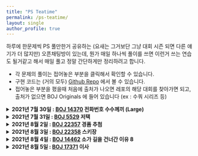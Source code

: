 ```yaml
---
title: "PS Teatime"
permalink: /ps-teatime/
layout: single
author_profile: true
---
```


하루에 한문제씩 PS 풀만한거 공유하는 (요새는 그거보단 그냥 대회 시즌 되면 다른 얘기가 더 많지만) 오픈채팅방이 있는데, 뭔가 매일 하나씩 풀이를 쓰면 이런거 쓰는 연습도 될거같고 해서 매일 풀고 정말 간단하게만 정리하려고 합니다. 

- 각 문제의 풀이는 접어놓은 부분을 클릭해서 확인할 수 있습니다. 
- 구현 코드는 (거의 모두) [Github Repo](https://github.com/gratus907/Gratus_PS) 에서 볼 수 있습니다. 
- 접어놓은 부분을 폈을때 처음에 출처가 나오면 레포의 해당 대회를 찾아가면 되고, 출처가 없으면 BOJ Originals 에 들어 있습니다 (ex : 수쿼 시리즈 등)

<details> <summary markdown = span> <b>2021년 7월 30일 : <a href = "http://boj.kr/14370">BOJ 14370</a> 전화번호 수수께끼 (Large)</b> </summary>
- Google Codejam 2016 Round 1B : A번 Getting the Digits
- 난이도 Gold III 
- 행렬 `A[i][j]` 를 i번째 알파벳이 숫자 j에서 몇번 나타나는지를 셌다고 생각합니다.
- 벡터 `x[j]`를 j번째 숫자(ZERO-NINE까지) 가 몇번 나타나는지를 셌다고 생각합니다.
- 벡터 `b[i]`를 결과물 (마구 섞은 문자열) 에서 i번째 알파벳이 몇번 나타나는지를 셌다고 생각합니다.
- 이제, 우리는 $x$외의 $A, b$는 알고 있으며, $Ax = b$를 자연수 위에서 풀면 됩니다.
- 다만, 26 * 10 행렬 $A$, 10개짜리 벡터 $x$로 26개짜리 벡터 $b$를 만들어야 합니다.
- 그냥 Gaussian Elimination을 잘 짜도 되긴 하는데...
- 약간의 선형대수를 공부했다면, $Ax = b$의 해는 $A^T A x = A^T b$ 의 해이므로 이를 대신 푸는 방법 (Least Square method 라고도 합니다) 이 Overdetermined system을 푸는 데도 사용 가능함을 알 수 있습니다.
- 이는 정사각행렬의 가우스 소거법만으로 해결 가능하므로, 구현하면 됩니다. 해가 있음을 알고 있으므로 0으로 나누는 예외도 처리하지 않아도 됩니다.
- 여담 : 가우스 소거법의 난이도가 골드 3인가? 해서 정해를 찾아봤습니다. 정해에서는, ZERO에는 Z가 유일하고, SIX에는 X가 유일하고... 해서 유일한 알파벳을 가진 것들을 먼저 파악하고, 이들을 이용하여 순서를 잘 짜맞추면 쉽게 계산할 수 있음을 이용하는 Ad-Hoc 풀이가 정해인듯 합니다. 
</details>

<details> <summary markdown = span> <b>2021년 7월 31일 : <a href = "http://boj.kr/5529">BOJ 5529</a> 저택</b> </summary>
- JOI 2013 Problem 3 現代的な屋敷 (Modern Mansion)
- 난이도 Platinum V
- 비교적 흔히 보이는 정점 복사해서 다익스트라 돌리는 문제입니다.
- 각 칸은 본래 세로로 움직일 수 있는 정점(원래의 집)으로 생각할 수 있는데, 여기에 가로로 움직일 수 있는 정점(거울세계의 집? ㅋㅋㅋㅋ) 을 하나씩 복사합니다. 
- 칸수가 $MN$개이므로, 우리는 스위치 위치들만 정점으로 만들어야 합니다. 스위치가 없는 칸은 어차피 도움이 안 됩니다. 예외적으로 첫칸과 끝칸은 중요하므로 스위치가 있다고 생각합니다. 
- 같은 열(행) 에 위치한 칸(거울세계의 칸) 은 서로 이동 가능합니다. 다만 이러면 간선이 너무 많아질 수 있으므로, 서로 가까운 칸들만 이어주는 방법을 씁니다. 이 방법은 [이 문제](https://www.acmicpc.net/problem/2887) 에서 대표적으로 쓰입니다.
- 스위치가 있으면 스위치를 눌러 원래의 집과 거울세계를 오갈수 있되, 비용 1을 지불하면 됩니다.
- 시작점 (1, 1) 이나 끝점 (M, N) 에 스위치가 있는 경우를 특히 주의해야 합니다. 특히, 앞서 스위치가 없더라도 (1, 1) 은 스위치가 있다고 간주했는데, 이 가상의 스위치를 누르고 가로방향으로 달려갈 수 없으므로 예외처리해야 합니다.
- 끝점의 경우, 원래 집의 끝점 뿐 아니라 거울세계의 끝점에 도착할 수도 있음을 주의해야 합니다.
</details>

<details> <summary markdown = span> <b>2021년 8월 2일 : <a href = "http://boj.kr/22357">BOJ 22357</a> 경품 추첨</b> </summary>
- UCPC 2021 예선 G번 
- 난이도 Platinum V
- $a_x + b_y = a_z + b_w$ 이기 위해서는 $a_x - a_z = b_w - b_y$ 이면 됩니다.
- 따라서, $n$개짜리 수열 $k$개를 만들되, 각 수열에서 두 수를 뽑아서 얻는 차 $\binom{n}{2}$ 개를 모두 만들어 볼 때 서로 겹쳐서는 안 됩니다.
- $2000 < p_i \leq 2500$ 을 만족하는 $k$ ($k \leq 30$)개의 소수 $p_1, \dots p_k$ 를 뽑습니다.
- $i$번째 수열을 $p_i, 2p_i, 3p_i, \dots 2000p_i$ 로 잡습니다.
- 이제, $i$번째 수열에서, 두 수의 차는 항상 $p_i$의 배수입니다. 특히 $kp_i$, $k \leq 2000$ 입니다. 
- $up_i = vp_j$ 이고, $u, v \leq 2000$ 이기 위해서는, $u$ 가 $p_j$의 배수이고 $v$가 $p_i$의 배수여야 하는데 $p$ 들은 2000을 넘으므로 이는 불가능합니다. 
</details>

<details> <summary markdown = span> <b>2021년 8월 3일 : <a href = "http://boj.kr/22358">BOJ 22358</a> 스키장</b> </summary>
- UCPC 2021 예선 H번 
- 난이도 Gold II 
- $(n, k)$, 즉 $n$번 정점에 오기까지 $k$번의 리프트를 사용한 상태 - 를 하나의 정점으로 취급합니다. 
- 이제, $((a, k), (b, k))$ 스키코스와 $((b, k), (a, k+1))$ 리프트가 됩니다.
- $(s, 0)$ 에서 $(t, k)$ 까지 가면서, `dp[(i, j)]` 를 $(i, j)$ 까지 오면서 타는 최대 스키 코스 길이로 정의하고 갱신합니다.
- 이렇게 만들어진 그래프는 DAG이므로, 정점 개수와 간선 개수에 선형으로 갱신 가능합니다.
- 정점과 간선은 $NK, MK$ 개이므로 $O((N + M)K)$ 시간에 풀립니다.
- 사실 실제로 그래프를 복사해서 만들 필요는 없고 dp만 잘 갱신해도 되지만, 전 귀찮아서 그냥 만들었습니다. 1초가 생각보다 빠듯해서 놀랐는데, 벡터 120만개를 만드는 시간이 꽤 긴듯 합니다.
</details>

<details> <summary markdown = span> <b>2021년 8월 4일 : <a href = "http://boj.kr/14462">BOJ 14462</a> 소가 길을 건너간 이유 8</b> </summary>
- USACO 2017 Feb Gold Division 2번, Why Did the Cow Cross the Road II (Gold)
- 난이도 Gold III
- Simple DP. `dp[i][j]` 를 왼쪽에서 $i$번까지, 오른쪽에서 $j$번까지만 사용해서 얻는 최대값으로 정의합니다.
- `dp[i][j]` 는 `dp[i-1][j]`, `dp[i][j-1]` 에서 그대로 내려오거나, `dp[i-1][j-1]` 에서 하나를 설치하면서 내려오거나 셋중 하나입니다.
</details>

<details> <summary markdown = span> <b>2021년 8월 5일 : <a href = "http://boj.kr/17371">BOJ 17371</a> 이사</b> </summary>
- UCPC 2019 예선 J번  
- 난이도 Gold II 
- **CLAIM** : 편의시설까지의 최대+최소 거리를 minimize하는 점은, 편의시설들 중 하나입니다. 
- **PROOF** : Proof by Contradiction.
    - $A$에서 가장 먼 편의시설을 $T$, 가까운 편의시설을 $S$라고 하겠습니다. 즉, $AT + AS$가 $A$로 이사했을 때의 페널티값입니다. 
    - 이때, $S$를 새로운 이사점으로 잡고, $S$에서 가장 먼 편의시설을 $W$ 라고 하겠습니다. 즉, $SS + SW = SW$ 가 S로 이사했을때의 페널티값입니다.
    - $AT + AS$ 는 $T$의 정의 상, $AW + AS$ 보다 크거나 같습니다 (그렇지 않다면 $T$가 가장 먼 편의시설이 아니므로)
    - 이제, $SA + AW$ 는 삼각부등식에 의해 $SW$보다 크거나 같습니다.
    - 따라서, $S$로 이사하는 것이 더 적은 페널티값을 갖습니다.
- 이제, 답의 후보가 $N$ 개이므로, $O(N)$에 각 후보의 점수를 계산하면 $O(N^2)$에 해결되었습니다. 
</details>